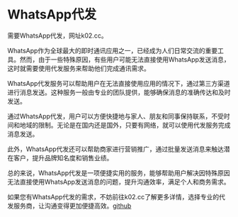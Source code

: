# WhatsApp代发

需要WhatsApp代发，网址k02.cc。

WhatsApp作为全球最大的即时通讯应用之一，已经成为人们日常交流的重要工具。然而，由于一些特殊原因，有些用户可能无法直接使用WhatsApp发送消息，这时就需要使用代发服务来帮助他们完成通讯需求。

WhatsApp代发服务可以帮助用户在无法直接使用应用的情况下，通过第三方渠道进行消息发送。这种服务一般由专业的团队提供，能够确保消息的准确传达和及时发送。

通过WhatsApp代发，用户可以方便快捷地与家人、朋友和同事保持联系，不受时间和地域的限制。无论是在国内还是国外，只要有网络，就可以使用代发服务完成消息发送。

此外，WhatsApp代发还可以帮助商家进行营销推广，通过批量发送消息来触达潜在客户，提升品牌知名度和销售业绩。

总的来说，WhatsApp代发是一项便捷实用的服务，能够帮助用户解决因特殊原因无法直接使用WhatsApp发送消息的问题，提升沟通效率，满足个人和商务需求。

如果您有WhatsApp代发的需求，不妨前往k02.cc了解更多详情，选择专业的代发服务商，让沟通变得更加便捷高效。[github](https://github.com)
